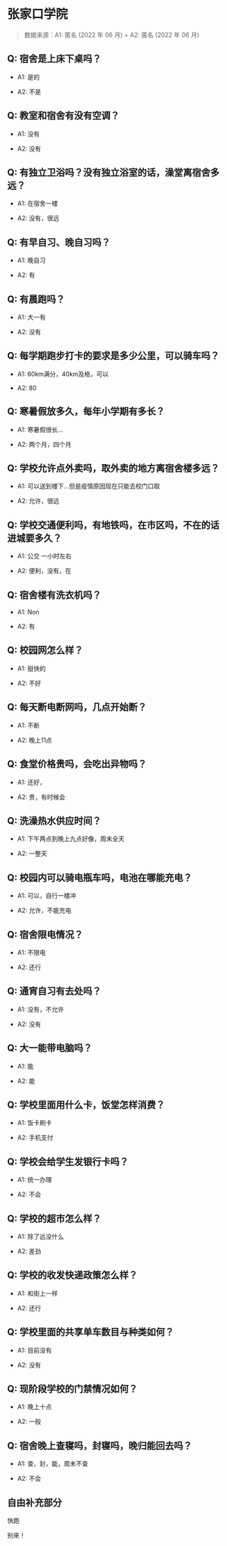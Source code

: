 # 张家口学院

> 数据来源：A1: 匿名 (2022 年 06 月) + A2: 匿名 (2022 年 06 月)

## Q: 宿舍是上床下桌吗？

- A1: 是的

- A2: 不是

## Q: 教室和宿舍有没有空调？

- A1: 没有

- A2: 没有

## Q: 有独立卫浴吗？没有独立浴室的话，澡堂离宿舍多远？

- A1: 在宿舍一楼

- A2: 没有，很远

## Q: 有早自习、晚自习吗？

- A1: 晚自习

- A2: 有

## Q: 有晨跑吗？

- A1: 大一有

- A2: 没有

## Q: 每学期跑步打卡的要求是多少公里，可以骑车吗？

- A1: 60km满分，40km及格，可以

- A2: 80

## Q: 寒暑假放多久，每年小学期有多长？

- A1: 寒暑假很长...

- A2: 两个月，四个月

## Q: 学校允许点外卖吗，取外卖的地方离宿舍楼多远？

- A1: 可以送到楼下...但是疫情原因现在只能去校门口取

- A2: 允许，很远

## Q: 学校交通便利吗，有地铁吗，在市区吗，不在的话进城要多久？

- A1: 公交 一小时左右

- A2: 便利，没有，在

## Q: 宿舍楼有洗衣机吗？

- A1: Non

- A2: 有

## Q: 校园网怎么样？

- A1: 挺快的

- A2: 不好

## Q: 每天断电断网吗，几点开始断？

- A1: 不断

- A2: 晚上11点

## Q: 食堂价格贵吗，会吃出异物吗？

- A1: 还好，

- A2: 贵，有时候会

## Q: 洗澡热水供应时间？

- A1: 下午两点到晚上九点好像，周末全天

- A2: 一整天

## Q: 校园内可以骑电瓶车吗，电池在哪能充电？

- A1: 可以，自行一楼冲

- A2: 允许，不能充电

## Q: 宿舍限电情况？

- A1: 不限电

- A2: 还行

## Q: 通宵自习有去处吗？

- A1: 没有，不允许

- A2: 没有

## Q: 大一能带电脑吗？

- A1: 能

- A2: 能

## Q: 学校里面用什么卡，饭堂怎样消费？

- A1: 饭卡刷卡

- A2: 手机支付

## Q: 学校会给学生发银行卡吗？

- A1: 统一办理

- A2: 不会

## Q: 学校的超市怎么样？

- A1: 除了远没什么

- A2: 差劲

## Q: 学校的收发快递政策怎么样？

- A1: 和街上一样

- A2: 还行

## Q: 学校里面的共享单车数目与种类如何？

- A1: 目前没有

- A2: 没有

## Q: 现阶段学校的门禁情况如何？

- A1: 晚上十点

- A2: 一般

## Q: 宿舍晚上查寝吗，封寝吗，晚归能回去吗？

- A1: 查，封，能，周末不查

- A2: 不会

## 自由补充部分

快跑

别来！